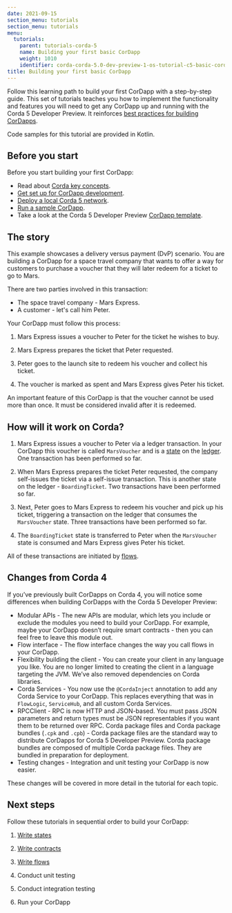 ```yaml
---
date: 2021-09-15
section_menu: tutorials
section_menu: tutorials
menu:
  tutorials:
    parent: tutorials-corda-5
    name: Building your first basic CorDapp
    weight: 1010
    identifier: corda-corda-5.0-dev-preview-1-os-tutorial-c5-basic-cordapp-intro
title: Building your first basic CorDapp
---
```


Follow this learning path to build your first CorDapp with a step-by-step guide. This set of tutorials teaches you how to implement the functionality and features you will need to get any CorDapp up and running with the Corda 5 Developer Preview. It reinforces [best practices for building CorDapps](xxx).

Code samples for this tutorial are provided in Kotlin.

## Before you start

Before you start building your first CorDapp:

- Read about [Corda key concepts](../../../../../platform/corda/4.8/os/key-concepts.html). <!-- Added link to C4 key concepts. Same in other key concepts references throughout doc. XXX -->
- [Get set up for CorDapp development](XXX).
- [Deploy a local Corda 5 network](XXX).
- [Run a sample CorDapp](../run-demo-cordapp.md).
- Take a look at the Corda 5 Developer Preview [CorDapp template](XXX).

## The story

This example showcases a delivery versus payment (DvP) scenario. You are building a CorDapp for a space travel company that wants to offer a way for customers to purchase a voucher that they will later redeem for a ticket to go to Mars.

There are two parties involved in this transaction:

- The space travel company - Mars Express.
- A customer - let's call him Peter.

Your CorDapp must follow this process:

1. Mars Express issues a voucher to Peter for the ticket he wishes to buy.

2. Mars Express prepares the ticket that Peter requested.

3. Peter goes to the launch site to redeem his voucher and collect his ticket.

4. The voucher is marked as spent and Mars Express gives Peter his ticket.

An important feature of this CorDapp is that the voucher cannot be used more than once. It must be considered invalid after it is redeemed.

## How will it work on Corda?

1. Mars Express issues a voucher to Peter via a ledger transaction. In your CorDapp this voucher is called `MarsVoucher` and is a [state](../../../../../platform/corda/4.8/os/key-concepts-states.md) on the [ledger](../../../../../platform/corda/4.8/os/key-concepts-ledger.md). One transaction has been performed so far.

2. When Mars Express prepares the ticket Peter requested, the company self-issues the ticket via a self-issue transaction. This is another state on the ledger - `BoardingTicket`. Two transactions have been performed so far.

3. Next, Peter goes to Mars Express to redeem his voucher and pick up his ticket, triggering a transaction on the ledger that consumes the `MarsVoucher` state. Three transactions have been performed so far.

4. The `BoardingTicket` state is transferred to Peter when the `MarsVoucher` state is consumed and Mars Express gives Peter his ticket.

All of these transactions are initiated by [flows](../../../../../platform/corda/4.8/os/key-concepts-flows.md).

## Changes from Corda 4

If you’ve previously built CorDapps on Corda 4, you will notice some differences when building CorDapps with the Corda 5 Developer Preview:

* Modular APIs - The new APIs are modular, which lets you include or exclude the modules you need to build your CorDapp. For example, maybe your CorDapp doesn’t require smart contracts - then you can feel free to leave this module out.
* Flow interface - The flow interface changes the way you call flows in your CorDapp.
* Flexibility building the client - You can create your client in any language you like. You are no longer limited to creating the client in a language targeting the JVM. We’ve also removed dependencies on Corda libraries.
* Corda Services - You now use the `@CordaInject` annotation to add any Corda Service to your CorDapp. This replaces everything that was in `FlowLogic`, `ServiceHub`, and all custom Corda Services.
* RPCClient - RPC is now HTTP and JSON-based. You must pass JSON parameters and return types must be JSON representables if you want them to be returned over RPC.
Corda package files and Corda package bundles (`.cpk` and `.cpb`) - Corda package files are the standard way to distribute CorDapps for Corda 5 Developer Preview. Corda package bundles are composed of multiple Corda package files. They are bundled in preparation for deployment.
* Testing changes - Integration and unit testing your CorDapp is now easier.

These changes will be covered in more detail in the tutorial for each topic.

## Next steps

Follow these tutorials in sequential order to build your CorDapp:

<!---These will all link to the new tutorials when they are added.--->

1. [Write states](c5-basic-cordapp-state.md)

2. [Write contracts](c5-basic-cordapp-contract.md)

3. [Write flows](c5-basic-cordapp-flows.md)

4. Conduct unit testing

5. Conduct integration testing

6. Run your CorDapp
